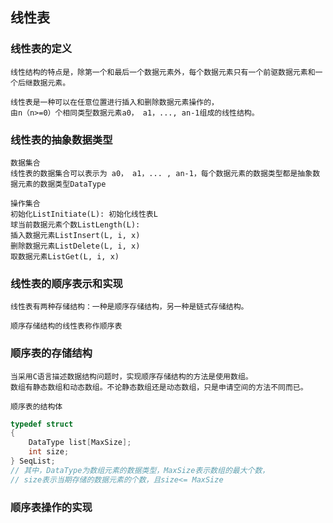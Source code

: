 ## 线性表

### 线性表的定义
    线性结构的特点是，除第一个和最后一个数据元素外，每个数据元素只有一个前驱数据元素和一个后继数据元素。

    线性表是一种可以在任意位置进行插入和删除数据元素操作的，
    由n（n>=0）个相同类型数据元素a0， a1，..., an-1组成的线性结构。

### 线性表的抽象数据类型
    
    数据集合
    线性表的数据集合可以表示为 a0， a1，... , an-1，每个数据元素的数据类型都是抽象数据元素的数据类型DataType
    
    操作集合
    初始化ListInitiate(L): 初始化线性表L 
    球当前数据元素个数ListLength(L):
    插入数据元素ListInsert(L, i, x)
    删除数据元素ListDelete(L, i, x)
    取数据元素ListGet(L, i, x)

### 线性表的顺序表示和实现

    线性表有两种存储结构：一种是顺序存储结构，另一种是链式存储结构。

    顺序存储结构的线性表称作顺序表

### 顺序表的存储结构

    当采用C语言描述数据结构问题时，实现顺序存储结构的方法是使用数组。
    数组有静态数组和动态数组。不论静态数组还是动态数组，只是申请空间的方法不同而已。

    顺序表的结构体
```c
typedef struct
{
    DataType list[MaxSize];
    int size;
} SeqList;
// 其中，DataType为数组元素的数据类型，MaxSize表示数组的最大个数，
// size表示当期存储的数据元素的个数，且size<= MaxSize
```

### 顺序表操作的实现















